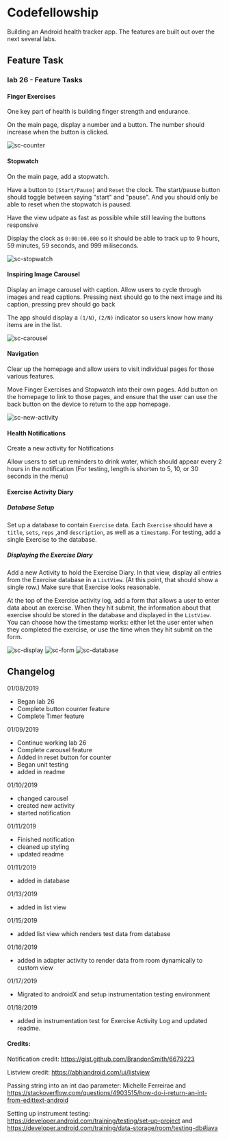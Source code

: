 # Codefellowship
Building an Android health tracker app. The features are built out over the next several labs.
## Feature Task

### lab 26 - Feature Tasks

#### Finger Exercises
One key part of health is building finger strength and endurance.

On the main page, display a number and a button. The number should increase when the button is clicked.

![sc-counter](screenshots/screenshot2.png)

#### Stopwatch

On the main page, add a stopwatch.

Have a button to `[Start/Pause]` and `Reset` the clock. The start/pause button should toggle between saying "start" and "pause". And you should only be able to reset when the stopwatch is paused.

Have the view udpate as fast as possible while still leaving the buttons responsive

Display the clock as `0:00:00.000` so it should be able to track up to 9 hours, 59 minutes, 59 seconds, and 999 miliseconds.

![sc-stopwatch](screenshots/screenshot1.png)


#### Inspiring Image Carousel

Display an image carousel with caption. Allow users to cycle through images and read captions. Pressing next should go to the next image and its caption, pressing prev should go back

The app should display a `(1/N)`, `(2/N)` indicator so users know how many items are in the list.

![sc-carousel](screenshots/screenshot3.png)

#### Navigation

Clear up the homepage and allow users to visit individual pages for those various features.

Move Finger Exercises and Stopwatch into their own pages. Add button on the homepage to link to those pages, and ensure that the user can use the back button on the device to return to the app homepage. 

![sc-new-activity](screenshots/screenshot-new-activity.png)

#### Health Notifications

Create a new activity for Notifications

Allow users to set up reminders to drink water, which should appear every 2 hours in the notification (For testing, length is shorten to 5, 10, or 30 seconds in the menu) 

#### Exercise Activity Diary

##### Database Setup

Set up a database to contain `Exercise` data. Each `Exercise` should have a `title`, `sets`, `reps` ,and `description`, as well as a `timestamp`. For testing, add a single Exercise to the database.

##### Displaying the Exercise Diary

Add a new Activity to hold the Exercise Diary. In that view, display all entries from the Exercise database in a `ListView`. (At this point, that should show a single row.) Make sure that Exercise looks reasonable.

At the top of the Exercise activity log, add a form that allows a user to enter data about an exercise. When they hit submit, the information about that exercise should be stored in the database and displayed in the `ListView`. You can choose how the timestamp works: either let the user enter when they completed the exercise, or use the time when they hit submit on the form.

![sc-display](screenshots/exercise-activity-log-display.png)
![sc-form](screenshots/exercise-activity-log-form.png)
![sc-database](screenshots/exercise-activity-log-database.png)


## Changelog

01/08/2019

* Began lab 26
* Complete button counter feature
* Complete Timer feature
    
01/09/2019

* Continue working lab 26
* Complete carousel feature
* Added in reset button for counter
* Began unit testing
* added in readme

01/10/2019
* changed carousel 
* created new activity
* started notification


01/11/2019
* Finished notification
* cleaned up styling
* updated readme

01/11/2019
* added in database

01/13/2019
* added in list view


01/15/2019
* added list view which renders test data from database 

01/16/2019
* added in adapter activity to render data from room dynamically to custom view

01/17/2019
* Migrated to androidX and setup instrumentation testing environment

01/18/2019
* added in instrumentation test for Exercise Activity Log and updated readme.


#### Credits:
Notification credit: https://gist.github.com/BrandonSmith/6679223

Listview credit: https://abhiandroid.com/ui/listview

Passing string into an int dao parameter: Michelle Ferreirae and https://stackoverflow.com/questions/4903515/how-do-i-return-an-int-from-edittext-android

Setting up instrument testing: https://developer.android.com/training/testing/set-up-project and https://developer.android.com/training/data-storage/room/testing-db#java